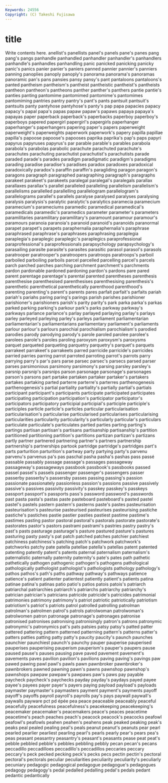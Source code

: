 ```yaml
---
Keywords: 24556 
Copyright: (C) Takeshi Fujisawa
---
```


# title

Write contents here.
anellist's
panellists panel's panels pane's panes pang pang's pangs panhandle panhandled
panhandler panhandler's panhandlers panhandle's panhandles panhandling panic panicked panicking panicky
panic's panics panier panier's paniers panned pannier pannier's panniers panning
panoplies panoply panoply's panorama panorama's panoramas panoramic pan's pans pansies
pansy pansy's pant pantaloons pantaloons's panted pantheism pantheism's pantheist pantheistic
pantheist's pantheists pantheon pantheon's pantheons panther panther's panthers pantie pantie's
panties panting pantomime pantomimed pantomime's pantomimes pantomiming pantries pantry pantry's
pant's pants pantsuit pantsuit's pantsuits panty pantyhose pantyhose's panty's pap
papa papacies papacy papacy's papal papa's papas papaw papaw's papaws
papaya papaya's papayas paper paperback paperback's paperbacks paperboy paperboy's paperboys
papered papergirl papergirl's papergirls paperhanger paperhanger's paperhangers papering paper's papers
paperweight paperweight's paperweights paperwork paperwork's papery papilla papillae papilla's papoose
papoose's papooses paprika paprika's pap's paps papyri papyrus papyruses papyrus's
par parable parable's parables parabola parabola's parabolas parabolic parachute parachuted
parachute's parachutes parachuting parachutist parachutist's parachutists parade paraded parade's parades
paradigm paradigmatic paradigm's paradigms parading paradise paradise's paradises paradox paradoxes
paradoxical paradoxically paradox's paraffin paraffin's paragliding paragon paragon's paragons paragraph
paragraphed paragraphing paragraph's paragraphs parakeet parakeet's parakeets paralegal paralegal's paralegals
parallax parallaxes parallax's parallel paralleled paralleling parallelism parallelism's parallelisms parallelled
parallelling parallelogram parallelogram's parallelograms parallel's parallels paralyse paralysed paralyses paralysing
paralysis paralysis's paralytic paralytic's paralytics paramecia paramecium paramecium's parameciums paramedic
paramedical paramedical's paramedicals paramedic's paramedics parameter parameter's parameters paramilitaries paramilitary
paramilitary's paramount paramour paramour's paramours paranoia paranoia's paranoid paranoid's paranoids
paranormal parapet parapet's parapets paraphernalia paraphernalia's paraphrase paraphrased paraphrase's paraphrases
paraphrasing paraplegia paraplegia's paraplegic paraplegic's paraplegics paraprofessional paraprofessional's paraprofessionals parapsychology
parapsychology's parasailing parasite parasite's parasites parasitic parasol parasol's parasols paratrooper
paratrooper's paratroopers paratroops paratroops's parboil parboiled parboiling parboils parcel parcelled
parcelling parcel's parcels parch parched parches parching parchment parchment's parchments
pardon pardonable pardoned pardoning pardon's pardons pare pared parent parentage
parentage's parental parented parentheses parenthesis parenthesise parenthesised parenthesises parenthesising parenthesis's
parenthetic parenthetical parenthetically parenthood parenthood's parenting parenting's parent's parents pares
parfait parfait's parfaits pariah pariah's pariahs paring paring's parings parish
parishes parishioner parishioner's parishioners parish's parity parity's park parka parka's
parkas parked parking parking's parkour park's parks parkway parkway's parkways
parlance parlance's parlay parlayed parlaying parlay's parlays parley parleyed parleying
parley's parleys parliament parliamentarian parliamentarian's parliamentarians parliamentary parliament's parliaments parlour
parlour's parlours parochial parochialism parochialism's parodied parodies parody parodying parody's
parole paroled parolee parolee's parolees parole's paroles paroling paroxysm paroxysm's
paroxysms parquet parqueted parqueting parquetry parquetry's parquet's parquets parrakeet parrakeet's
parrakeets parred parricide parricide's parricides parried parries parring parrot parroted
parroting parrot's parrots parry parrying parry's par's pars parse parsec
parsec's parsecs parsed parser parses parsimonious parsimony parsimony's parsing parsley
parsley's parsnip parsnip's parsnips parson parsonage parsonage's parsonages parson's parsons
part partake partaken partaker partaker's partakers partakes partaking parted parterre
parterre's parterres parthenogenesis parthenogenesis's partial partiality partiality's partially partial's partials
participant participant's participants participate participated participates participating participation participation's participator
participator's participators participatory participial participial's participle participle's participles particle particle's
particles particular particularisation particularisation's particularise particularised particularises particularising particularities particularity
particularity's particularly particular's particulars particulate particulate's particulates partied parties parting
parting's partings partisan partisan's partisans partisanship partisanship's partition partitioned partitioning
partition's partitions partizan partizan's partizans partly partner partnered partnering partner's
partners partnership partnership's partnerships partook partridge partridge's partridges part's parts
parturition parturition's partway party partying party's parvenu parvenu's parvenus pa's
pas paschal pasha pasha's pashas pass passé passable passably passage
passage's passages passageway passageway's passageways passbook passbook's passbooks passed passel
passel's passels passenger passenger's passengers passer passerby passerby's passersby passes
passing passing's passion passionate passionately passionless passion's passions passive passively
passive's passives passivity passivity's passkey passkey's passkeys passport passport's passports
pass's password password's passwords past pasta pasta's pastas paste pasteboard
pasteboard's pasted pastel pastel's pastels pastern pastern's pasterns paste's pastes
pasteurisation pasteurisation's pasteurise pasteurised pasteurises pasteurising pastiche pastiche's pastiches pastie
pastier pasties pastiest pastime pastime's pastimes pasting pastor pastoral pastoral's
pastorals pastorate pastorate's pastorates pastor's pastors pastrami pastrami's pastries pastry
pastry's past's pasts pasturage pasturage's pasture pastured pasture's pastures pasturing
pasty pasty's pat patch patched patches patchier patchiest patchiness patchiness's
patching patch's patchwork patchwork's patchworks patchy pate patella patellae patella's
patellas patent patented patenting patently patent's patents paternal paternalism paternalism's
paternalistic paternally paternity paternity's pate's pates path pathetic pathetically pathogen
pathogenic pathogen's pathogens pathological pathologically pathologist pathologist's pathologists pathology pathology's
pathos pathos's path's paths pathway pathway's pathways patience patience's patient
patienter patientest patiently patient's patients patina patinae patina's patinas patio
patio's patios patois patois's patriarch patriarchal patriarchies patriarch's patriarchs patriarchy
patriarchy's patrician patrician's patricians patricide patricide's patricides patrimonial patrimonies patrimony
patrimony's patriot patriotic patriotically patriotism patriotism's patriot's patriots patrol patrolled
patrolling patrolman patrolman's patrolmen patrol's patrols patrolwoman patrolwoman's patrolwomen patron
patronage patronage's patronages patronise patronised patronises patronising patronisingly patron's patrons
patronymic patronymic's patronymics pat's pats patsies patsy patsy's patted patter
pattered pattering pattern patterned patterning pattern's patterns patter's patters patties
patting patty patty's paucity paucity's paunch paunches paunchier paunchiest paunch's
paunchy pauper pauperise pauperised pauperises pauperising pauperism pauperism's pauper's paupers
pause paused pause's pauses pausing pave paved pavement pavement's pavements
paves pavilion pavilion's pavilions paving paving's pavings paw pawed pawing
pawl pawl's pawls pawn pawnbroker pawnbroker's pawnbrokers pawned pawning pawn's
pawns pawnshop pawnshop's pawnshops pawpaw pawpaw's pawpaws paw's paws pay
payable paycheck paycheck's paychecks payday payday's paydays payed payee payee's
payees payer payer's payers paying payload payload's payloads paymaster paymaster's
paymasters payment payment's payments payoff payoff's payoffs payroll payroll's payrolls
pay's pays paywall paywall's paywalls payware pct pd épée pea
peace peaceable peaceably peaceful peacefully peacefulness peacefulness's peacekeeping peacekeeping's peacemaker
peacemaker's peacemakers peace's peaces peacetime peacetime's peach peaches peach's peacock
peacock's peacocks peafowl peafowl's peafowls peahen peahen's peahens peak peaked
peaking peak's peaks peal pealed pealing peal's peals peanut peanut's
peanuts pear pearl pearled pearlier pearliest pearling pearl's pearls pearly
pear's pears pea's peas peasant peasantry peasantry's peasant's peasants pease
peat peat's pebble pebbled pebble's pebbles pebbling pebbly pecan pecan's
pecans peccadillo peccadilloes peccadillo's peccadillos peccaries peccary peccary's peck pecked
pecking peck's pecks pecs pectin pectin's pectoral pectoral's pectorals peculiar
peculiarities peculiarity peculiarity's peculiarly pecuniary pedagogic pedagogical pedagogue pedagogue's pedagogues
pedagogy pedagogy's pedal pedalled pedalling pedal's pedals pedant pedantic pedantically
